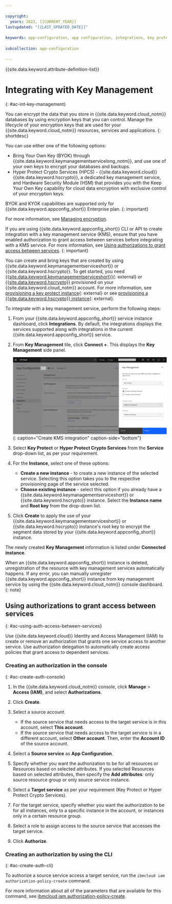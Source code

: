 ```yaml
---

copyright:
  years: 2022, [{CURRENT_YEAR}]
lastupdated: "[{LAST_UPDATED_DATE}]"

keywords: app-configuration, app configuration, integrations, key protect, key management, hyper protect, hpcs

subcollection: app-configuration

---
```


{{site.data.keyword.attribute-definition-list}}

# Integrating with Key Management
{: #ac-int-key-management}

You can encrypt the data that you store in {{site.data.keyword.cloud_notm}} databases by using encryption keys that you can control. Manage the lifecycle of your encryption keys that are used for your {{site.data.keyword.cloud_notm}} resources, services and applications.
{: shortdesc}

You can use either one of the following options:
- Bring Your Own Key (BYOK) through {{site.data.keyword.keymanagementservicelong_notm}}, and use one of your own keys to encrypt your databases and backups.
- Hyper Protect Crypto Services (HPCS) - {{site.data.keyword.cloud}} {{site.data.keyword.hscrypto}}, a dedicated key management service, and Hardware Security Module (HSM) that provides you with the Keep Your Own Key capability for cloud data encryption with exclusive control of your encryption keys.

BYOK and KYOK capabilities are supported only for {{site.data.keyword.appconfig_short}} Enterprise plan.
{: important}

For more information, see [Managing encryption](/docs/app-configuration?topic=app-configuration-ac-managing-encryption).

If you are using {{site.data.keyword.appconfig_short}} CLI or API to create integration with a key management service (KMS), ensure that you have enabled authorization to grant access between services before integrating with a KMS service. For more information, see [Using authorizations to grant access between services](#ac-using-auth-access-between-services).
{: important}

You can create and bring keys that are created by using {{site.data.keyword.keymanagementserviceshort}} or {{site.data.keyword.hscrypto}}. To get started, you need [{{site.data.keyword.keymanagementserviceshort}}](https://cloud.ibm.com/catalog/services/key-protect){: external} or [{{site.data.keyword.hscrypto}}](https://cloud.ibm.com/catalog/services/hyper-protect-crypto-services) provisioned on your {{site.data.keyword.cloud_notm}} account. For more information, see [provisioning a key protect instance](https://cloud.ibm.com/docs/key-protect?topic=key-protect-provision){: external} or see [provisioning a {{site.data.keyword.hscrypto}} instance](/docs/hs-crypto?topic=hs-crypto-get-started){: external}.

To integrate with a key management service, perform the following steps:

1. From your {{site.data.keyword.appconfig_short}} service instance dashboard, click **Integrations**. By default, the integrations displays the services supported along with integrations in the current {{site.data.keyword.appconfig_short}} service.

1. From **Key Management** tile, click **Connect +**. This displays the **Key Management** side panel.

   ![Create KMS integration](images/ac-integrations-kms-create.png "Create KMS integration"){: caption="Create KMS integration" caption-side="bottom"}

1. Select **Key Protect** or **Hyper Protect Crypto Services** from the **Service** drop-down list, as per your requirement.

1. For the **Instance**, select one of these options:
   - **Create a new instance** - to create a new instance of the selected service. Selecting this option takes you to the respective provisioning page of the service selected.
   - **Choose existing instance** - select this option if you already have a {{site.data.keyword.keymanagementserviceshort}} or {{site.data.keyword.hscrypto}} instance. Select the **Instance name** and **Root key** from the drop-down list.

1. Click **Create** to apply the use of your {{site.data.keyword.keymanagementserviceshort}} or {{site.data.keyword.hscrypto}} instance's root key to encrypt the segment data stored by your {{site.data.keyword.appconfig_short}} instance.

The newly created **Key Management** information is listed under **Connected instance**.

When an {{site.data.keyword.appconfig_short}} instance is deleted, unregistration of the resource with key management services automatically happens. If any error, you can manually unregister {{site.data.keyword.appconfig_short}} instance from key management service by using the {{site.data.keyword.cloud_notm}} console dashboard.
{: note}

## Using authorizations to grant access between services
{: #ac-using-auth-access-between-services}

Use {{site.data.keyword.cloud}} Identity and Access Management (IAM) to create or remove an authorization that grants one service access to another service. Use authorization delegation to automatically create access policies that grant access to dependent services.

### Creating an authorization in the console
{: #ac-create-auth-console}

1. In the {{site.data.keyword.cloud_notm}} console, click **Manage** > **Access (IAM)**, and select **Authorizations**.

1. Click **Create**.

1. Select a source account.
   * If the source service that needs access to the target service is in this account, select **This account**.
   * If the source service that needs access to the target service is in a different account, select **Other account**. Then, enter the **Account ID** of the source account.

1. Select a **Source service** as **App Configuration**.

1. Specify whether you want the authorization to be for all resources or Resources based on selected attributes. If you selected Resources based on selected attributes, then specify the **Add attributes**: only source resource group or only source service instance.

1. Select a **Target service** as per your requirement (Key Protect or Hyper Protect Crypto Services).

1. For the target service, specify whether you want the authorization to be for all instances, only to a specific instance in the account, or instances only in a certain resource group.

1. Select a role to assign access to the source service that accesses the target service.

1. Click **Authorize**.

### Creating an authorization by using the CLI
{: #ac-create-auth-cli}

To authorize a source service access a target service, run the `ibmcloud iam authorization-policy-create` command.

For more information about all of the parameters that are available for this command, see [ibmcloud iam authorization-policy-create](/docs/cli?topic=cli-ibmcloud_commands_iam#ibmcloud_iam_authorization_policy_create).
